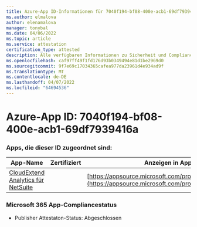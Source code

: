 ```yaml
---
title: Azure-App ID-Informationen für 7040f194-bf08-400e-acb1-69df7939416a
ms.author: elmalova
author: elenamalova
manager: tonybal
ms.date: 04/06/2022
ms.topic: article
ms.service: attestation
certification_type: attested
description: Alle verfügbaren Informationen zu Sicherheit und Compliance für 7040f194-bf08-400e-acb1-69df7939416a.
ms.openlocfilehash: caf97ff49f1fd176d93b0349494e81d1be2969d0
ms.sourcegitcommit: 9f7e69c17034365cafea977da23961d4e934ad9f
ms.translationtype: MT
ms.contentlocale: de-DE
ms.lasthandoff: 04/07/2022
ms.locfileid: "64694536"
---
```

# <a name="azure-app-id-7040f194-bf08-400e-acb1-69df7939416a"></a>Azure-App ID: 7040f194-bf08-400e-acb1-69df7939416a


### <a name="apps-associated-with-this-id"></a>Apps, die dieser ID zugeordnet sind:
| **App-Name** | **Zertifiziert** | **Anzeigen in AppSource** |
|--------------|---------------|-----------------------|
| [CloudExtend Analytics für NetSuite](../forward/WA200002784.md) |  | [https://appsource.microsoft.com/product/office/WA200002784](https://appsource.microsoft.com/product/office/WA200002784) |

### <a name="microsoft-365-app-compliance-status"></a>Microsoft 365 App-Compliancestatus
- Publisher Attestaton-Status: Abgeschlossen
